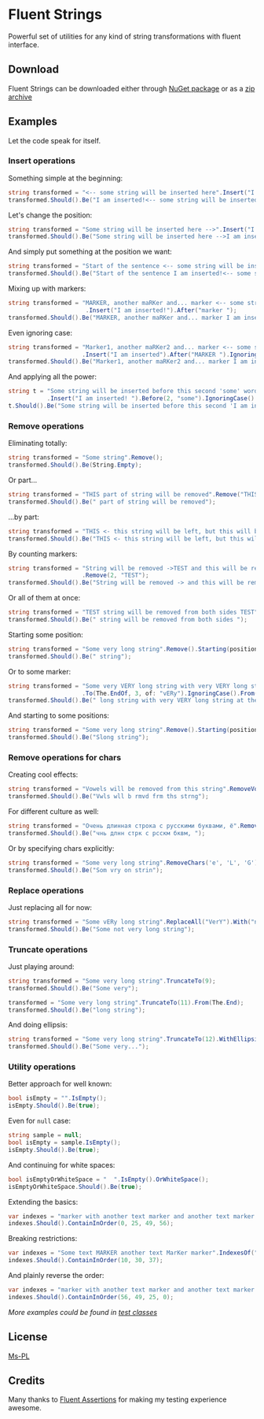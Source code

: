 # Fluent Strings

Powerful set of utilities for any kind of string transformations with fluent interface.

## Download

Fluent Strings can be downloaded either through [NuGet package](https://nuget.org/packages/dokas.FluentStrings/)
or as a [zip archive](https://github.com/MSayfullin/FluentStrings/releases)

## Examples

Let the code speak for itself.

### Insert operations

Something simple at the beginning:
```csharp
string transformed = "<-- some string will be inserted here".Insert("I am inserted!");
transformed.Should().Be("I am inserted!<-- some string will be inserted here");
```
Let's change the position:
```csharp
string transformed = "Some string will be inserted here -->".Insert("I am inserted!").To(The.End);
transformed.Should().Be("Some string will be inserted here -->I am inserted!");
```

And simply put something at the position we want:
```csharp
string transformed = "Start of the sentence <-- some string will be inserted here".Insert("I am inserted!").At(22);
transformed.Should().Be("Start of the sentence I am inserted!<-- some string will be inserted here");
```

Mixing up with markers:
```csharp
string transformed = "MARKER, another maRKer and... marker <-- some string will be inserted here"
                      .Insert("I am inserted!").After("marker ");
transformed.Should().Be("MARKER, another maRKer and... marker I am inserted!<-- some string will be inserted here");
```

Even ignoring case:
```csharp
string transformed = "Marker1, another maRKer2 and... marker <-- some string will be inserted here"
                     .Insert("I am inserted").After("MARKER ").IgnoringCase();
transformed.Should().Be("Marker1, another maRKer2 and... marker I am inserted<-- some string will be inserted here");
```

And applying all the power:
```csharp
string t = "Some string will be inserted before this second 'some' word, but not before this 'some'"
           .Insert("I am inserted! ").Before(2, "some").IgnoringCase().From(The.Beginning);
t.Should().Be("Some string will be inserted before this second 'I am inserted! some' word, but not before this 'some'");
```

### Remove operations

Eliminating totally:
```csharp
string transformed = "Some string".Remove();
transformed.Should().Be(String.Empty);
```

Or part...
```csharp
string transformed = "THIS part of string will be removed".Remove("THIS");
transformed.Should().Be(" part of string will be removed");
```

...by part:
```csharp
string transformed = "THIS <- this string will be left, but this will be removed -> THIS".Remove("THIS").From(The.End);
transformed.Should().Be("THIS <- this string will be left, but this will be removed -> ");
```

By counting markers:
```csharp
string transformed = "String will be removed ->TEST and this will be removed also ->TEST, except this ->TEST"
                     .Remove(2, "TEST");
transformed.Should().Be("String will be removed -> and this will be removed also ->, except this ->TEST");
```

Or all of them at once:
```csharp
string transformed = "TEST string will be removed from both sides TEST".RemoveAll("tESt").IgnoringCase();
transformed.Should().Be(" string will be removed from both sides ");
```

Starting some position:
```csharp
string transformed = "Some very long string".Remove().Starting(position: 7).From(The.End);
transformed.Should().Be(" string");
```

Or to some marker:
```csharp
string transformed = "Some very VERY long string with very VERY long string at the end".Remove()
                     .To(The.EndOf, 3, of: "vERy").IgnoringCase().From(The.End);
transformed.Should().Be(" long string with very VERY long string at the end");
```

And starting to some positions:
```csharp
string transformed = "Some very long string".Remove().Starting(position: 9).To(position: 0);
transformed.Should().Be("Slong string");
```

### Remove operations for chars

Creating cool effects:
```csharp
string transformed = "Vowels will be removed from this string".RemoveVowels();
transformed.Should().Be("Vwls wll b rmvd frm ths strng");
```

For different culture as well:
```csharp
string transformed = "Очень длинная строка с русскими буквами, ё".RemoveVowels().For("ru");
transformed.Should().Be("чнь длнн стрк с рсскм бквм, ");
```

Or by specifying chars explicitly:
```csharp
string transformed = "Some very long string".RemoveChars('e', 'L', 'G').IgnoringCase();
transformed.Should().Be("Som vry on strin");
```

### Replace operations

Just replacing all for now:
```csharp
string transformed = "Some vERy long string".ReplaceAll("VerY").With("not very").IgnoringCase();
transformed.Should().Be("Some not very long string");
```

### Truncate operations

Just playing around:
```csharp
string transformed = "Some very long string".TruncateTo(9);
transformed.Should().Be("Some very");

transformed = "Some very long string".TruncateTo(11).From(The.End);
transformed.Should().Be("long string");
```

And doing ellipsis:
```csharp
string transformed = "Some very long string".TruncateTo(12).WithEllipsis();
transformed.Should().Be("Some very...");
```

### Utility operations

Better approach for well known:
```csharp
bool isEmpty = "".IsEmpty();
isEmpty.Should().Be(true);
```

Even for `null` case:
```csharp
string sample = null;
bool isEmpty = sample.IsEmpty();
isEmpty.Should().Be(true);
```

And continuing for white spaces:
```csharp
bool isEmptyOrWhiteSpace = "  ".IsEmpty().OrWhiteSpace();
isEmptyOrWhiteSpace.Should().Be(true);
```

Extending the basics:
```csharp
var indexes = "marker with another text marker and another text marker marker".IndexesOf("marker");
indexes.Should().ContainInOrder(0, 25, 49, 56);
```

Breaking restrictions:
```csharp
var indexes = "Some text MARKER another text MarKer marker".IndexesOf("mArkEr").IgnoringCase();
indexes.Should().ContainInOrder(10, 30, 37);
```

And plainly reverse the order:
```csharp
var indexes = "marker with another text marker and another text marker marker".IndexesOf("marker").From(The.End);
indexes.Should().ContainInOrder(56, 49, 25, 0);
```

*More examples could be found in [test classes](https://github.com/MSayfullin/FluentStrings/tree/master/FluentStrings.Tests)*

## License

[Ms-PL](https://github.com/MSayfullin/FluentStrings/blob/master/LICENSE)

## Credits

Many thanks to [Fluent Assertions](http://fluentassertions.codeplex.com/) for making my testing experience awesome.
